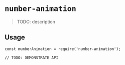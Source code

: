 # `number-animation`

> TODO: description

## Usage

```
const numberAnimation = require('number-animation');

// TODO: DEMONSTRATE API
```
